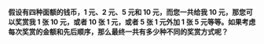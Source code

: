 #### 假设有四种面额的钱币，1 元、2 元、5 元和 10 元，而您一共给我 10 元，那您可以奖赏我 1 张 10 元，或者 10 张 1 元，或者 5 张 1 元外加 1 张 5 元等等。如果考虑每次奖赏的金额和先后顺序，那么最终一共有多少种不同的奖赏方式呢？
